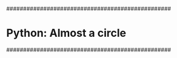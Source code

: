 #################################################
#	Python: Almost a circle			#
#################################################